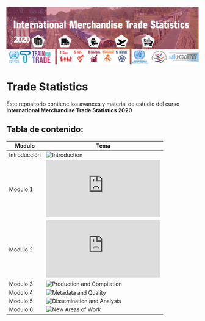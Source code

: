 ![](https://github.com/Kevincastillo98/Trade_Statistics/blob/master/images/Logo_IMTS_2020.png)

# Trade Statistics
Este repositorio contiene los avances y material de estudio del curso
**International Merchandise Trade Statistics 2020**

## Tabla de contenido:

| **Modulo**  | **Tema**  | 
|---|---|
|  Introducción | ![Introduction](https://github.com/Kevincastillo98/Trade_Statistics/tree/master/Curso/Introducion)   |        
|  Modulo 1 | ![Conceptual Framework](https://github.com/Kevincastillo98/Trade_Statistics/blob/master/Curso/Modulo_1/M1_PM_IMTS.pdf)   |         
|  Modulo 2 | ![Institutional Arrangements](https://github.com/Kevincastillo98/Trade_Statistics/blob/master/Curso/Modulo_2/M2_MP_IMTS.pdf)   |
|  Modulo 3 | ![Production and Compilation]() |
|  Modulo 4 | ![Metadata and Quality]()|
|  Modulo 5 | ![Dissemination and Analysis]()|
|  Modulo 6 | ![New Areas of Work]() |

